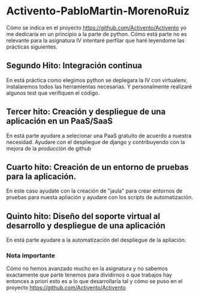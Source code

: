 # Activento-PabloMartin-MorenoRuiz
Cómo se indica en el proyecto <https://github.com/Activento/Activento> yo me dedicaría en un principio a la parte de python. Cómo está parte no es relevante para la asignatura IV intentaré perfilar que haré leyendome las prácticas siguientes.

## Segundo Hito: Integración continua
En está práctica como elegimos python se deplegara la IV con virtualenv, instalaremos todos las herramientas necesarias. Y personalmente realizaré algunos test que verifiquen el código.


## Tercer hito: Creación y despliegue de una aplicación en un PaaS/SaaS
En está parte ayudare a selecionar una PaaS gratuito de acuerdo a nuestra necesidad. Ayudare con el despliegue de django y 
contribuyendo con la mejora de la producción de github

## Cuarto hito: Creación de un entorno de pruebas para la aplicación.

En este caso ayudate con la creación de "jaula" para crear entornos de pruebas para nuesta apliación y ayudare con los scripts de automatización.

## Quinto hito: Diseño del soporte virtual al desarrollo y despliegue de una aplicación
En está parte ayudare a la automatización del despliegue de la apliación.

### Nota importante
Cómo no hemos avanzado mucho en la asignatura y no sabemos exactamente que parte tenemos para dividirnos o que trabajos hay entonces a priori esto es a lo que desarrollaría tal y cómo se puso en el proyecto <https://github.com/Activento/Activento>
